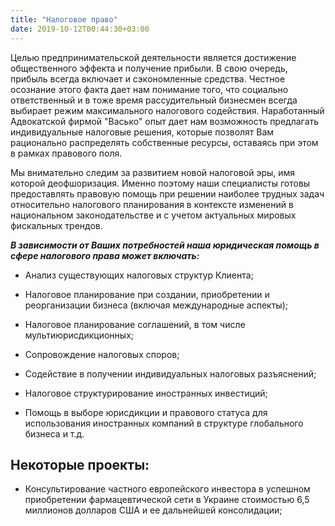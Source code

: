 ```yaml
---
title: "Налоговое право"
date: 2019-10-12T00:44:30+03:00
---
```


Целью предпринимательской деятельности является достижение общественного эффекта и получение прибыли. В свою очередь, прибыль всегда включает и сэкономленные средства. Честное осознание этого факта дает нам понимание того, что социально ответственный и в тоже время рассудительный бизнесмен всегда выбирает режим максимального налогового содействия. Наработанный Адвокатской фирмой "Васько" опыт дает нам возможность предлагать индивидуальные налоговые решения, которые позволят Вам рационально распределять собственные ресурсы, оставаясь при этом в рамках правового поля.

Мы внимательно следим за развитием новой налоговой эры, имя которой деофшоризация. Именно поэтому наши специалисты готовы предоставлять правовую помощь при решении наиболее трудных задач относительно налогового планирования в контексте изменений в национальном законодательстве и с учетом актуальных мировых фискальных трендов.

***В зависимости от Ваших потребностей наша юридическая помощь в сфере налогового права может включать:***

- Анализ существующих налоговых структур Клиента;

- Налоговое планирование при создании, приобретении и реорганизации бизнеса (включая международные аспекты);

- Налоговое планирование соглашений, в том числе мультиюрисдикционных;

- Сопровождение налоговых споров;

- Содействие в получении индивидуальных налоговых разъяснений;

- Налоговое структурирование иностранных инвестиций;

- Помощь в выборе юрисдикции и правового статуса для использования иностранных компаний в структуре глобального бизнеса и т.д.

## Некоторые проекты:

- Консультирование частного европейского инвестора в успешном приобретении фармацевтической сети в Украине стоимостью 6,5 миллионов долларов США и ее дальнейшей консолидации;